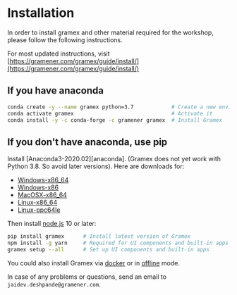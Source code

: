 Installation
============

In order to install gramex and other material required for the workshop, please follow the following instructions.

For most updated instructions, visit [https://gramener.com/gramex/guide/install/](https://gramener.com/gramex/guide/install/)

## If you have anaconda

```bash
conda create -y --name gramex python=3.7            # Create a new environment
conda activate gramex                               # Activate it
conda install -y -c conda-forge -c gramener gramex  # Install Gramex
```

## If you don't have anaconda, use pip

Install [Anaconda3-2020.02][anaconda]. (Gramex does not yet work with Python 3.8. So avoid later versions). Here are downloads for:

 - [Windows-x86_64](https://repo.anaconda.com/archive/Anaconda3-2020.02-Windows-x86_64.exe)
 - [Windows-x86](https://repo.anaconda.com/archive/Anaconda2-2019.10-Windows-x86.exe)
 - [MacOSX-x86_64](https://repo.anaconda.com/archive/Anaconda2-2019.10-MacOSX-x86_64.pkg)
 - [Linux-x86_64](https://repo.anaconda.com/archive/Anaconda2-2019.10-Linux-x86_64.sh)
 - [Linux-ppc64le](https://repo.anaconda.com/archive/Anaconda2-2019.10-Linux-ppc64le.sh)

Then install [node.js](https://nodejs.org/en/) 10 or later:

```bash
pip install gramex      # Install latest version of Gramex
npm install -g yarn     # Required for UI components and built-in apps
gramex setup --all      # Set up UI components and built-in apps
```

You could also install Gramex via [docker](https://learn.gramener.com/guide/install/#docker-install) or in [offline](https://learn.gramener.com/guide/install/#offline-install) mode.

In case of any problems or questions, send an email to `jaidev.deshpande@gramener.com`.
